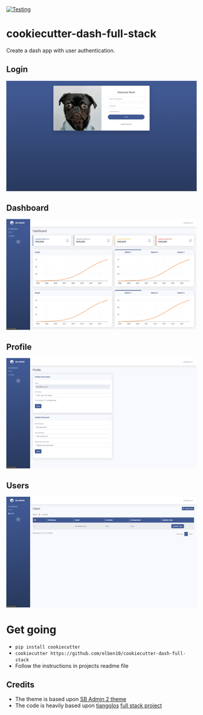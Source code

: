 [![Testing](https://github.com/elben10/cookiecutter-dash-full-stack/workflows/Testing/badge.svg)](https://github.com/elben10/cookiecutter-dash-full-stack/actions?query=workflow%3ATesting)

# cookiecutter-dash-full-stack

Create a dash app with user authentication.

## Login

![](.img/login.png)

## Dashboard

![](.img/dashboard.png)

## Profile

![](.img/profile.png)

## Users

![](.img/users.png)


# Get going


- `pip install cookiecutter`
- `cookiecutter https://github.com/elben10/cookiecutter-dash-full-stack`
- Follow the instructions in projects readme file

## Credits

- The theme is based upon [SB Admin 2 theme](https://startbootstrap.com/theme/sb-admin-2)
- The code is heavily based upon [tiangolos](https://github.com/tiangolo) [full stack project](https://github.com/tiangolo/full-stack-fastapi-postgresql)
